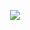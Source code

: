 <p align="center">
  <img src="https://user-images.githubusercontent.com/55260736/81630621-7d26bb80-93dc-11ea-81ca-fd9438562541.png"/>
</p>
